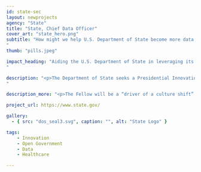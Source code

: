 ```yaml
---
id: state-sec
layout: newprojects
agency: "State"
title: "State, Chief Data Officer"
cover_art: "state_hero.png"
subtitle: "How might we help U.S. Department of State become more data driven?
"
thumb: "pills.jpeg"

impact_heading: "Aiding the U.S. Department of State in leveraging its data as a strategic asset to better gather insights on mission needs, results, and risks.
"

description: "<p>The Department of State seeks a Presidential Innovation Fellow to serve as Chief Data Officer and lead data governance and awareness efforts for the Department. These responsibilities are part of a larger effort of the Department to promote data as a strategic asset</p>
"

description_more: "<p>The Fellow will be a “driver of a culture shift” within the organization. He or she should be a “Data Evangelist” who will build support for the collection and use of data to gather insights on mission needs, results, and risks. The Fellow will help people invest in maturing and using agency data, improving data quality, and breaking down silos. The Fellow will engage with each functional bureau, regional bureau, and mission within the Department to reevaluate the list of Department data stewards., in coordination with the Application and Data Coordinators Working Group. The end goal is for those stewards identified to be responsible for all data collected and/or used within their respective mission and bureau, which would provide a foundation for a governance structure for data and knowledge management standards within the Department. Additionally, the Fellow would be in charge of updating the Department’s data catalog, also known as the Enterprise Data Inventory in coordination with the Office of the Chief Architect using Identity and Access Management to authenticate user access. The Fellow will create the necessary conditions by which the Enterprise Data Inventory could be indexed and searched to enable authorized users to perform cross-functional analysis with the Department’s data assets.</p>"

project_url: https://www.state.gov/

gallery:
  - { src: "dos_seal3.svg", caption: "", alt: "State Logo" }

tags:
    - Innovation
    - Open Government
    - Data
    - Healthcare

---
```


<!--



impact_metrics:
  - { metric: "[Insert quote]", desc: "[Quote subtitle]" }

articles:
  - { outlet: "[Media Outlet]", logo_src: "logo.jpg", title: "Article Title", quote: "Quote", url: "article URL" }

	-->
